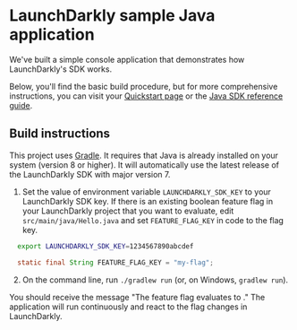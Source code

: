 # LaunchDarkly sample Java application

We've built a simple console application that demonstrates how LaunchDarkly's SDK works.

Below, you'll find the basic build procedure, but for more comprehensive instructions, you can visit your [Quickstart page](https://app.launchdarkly.com/quickstart#/) or the [Java SDK reference guide](https://docs.launchdarkly.com/sdk/server-side/java).

## Build instructions

This project uses [Gradle](https://gradle.org/). It requires that Java is already installed on your system (version 8 or higher). It will automatically use the latest release of the LaunchDarkly SDK with major version 7.

1. Set the value of environment variable `LAUNCHDARKLY_SDK_KEY` to your LaunchDarkly SDK key. If there is an existing boolean feature flag in your LaunchDarkly project that you want to evaluate, edit `src/main/java/Hello.java` and set `FEATURE_FLAG_KEY` in code to the flag key.

```sh
  export LAUNCHDARKLY_SDK_KEY=1234567890abcdef
```

```java
  static final String FEATURE_FLAG_KEY = "my-flag";
```

2. On the command line, run `./gradlew run` (or, on Windows, `gradlew run`).

You should receive the message "The <flagKey> feature flag evaluates to <flagValue>." The application will run continuously and react to the flag changes in LaunchDarkly.
